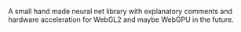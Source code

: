 A small hand made neural net library with explanatory comments and hardware acceleration for WebGL2 and maybe WebGPU in the future.
